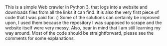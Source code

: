 This is a simple Web crawler in Python 3, that logs into a website and downloads files from all the links it can find.
It is also the very first piece of code that I was paid for. :)
Some of the solutions can certainly be improved upon, I used them because the repository I was supposed to scrape and the website itself
were very messy. Also, bear in mind that I am still learning my way around. Most of the code should be straightforward, please see
the comments for some explanations.
